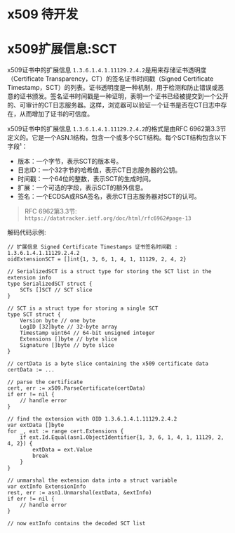 x509 待开发
=====

# x509扩展信息:SCT
x509证书中的扩展信息 `1.3.6.1.4.1.11129.2.4.2`是用来存储证书透明度（Certificate Transparency，CT）的签名证书时间戳（Signed Certificate Timestamp，SCT）的列表。证书透明度是一种机制，用于检测和防止错误或恶意的证书颁发。签名证书时间戳是一种证明，表明一个证书已经被提交到一个公开的、可审计的CT日志服务器。这样，浏览器可以验证一个证书是否在CT日志中存在，从而增加了证书的可信度。

x509证书中的扩展信息 `1.3.6.1.4.1.11129.2.4.2`的格式是由RFC 6962第3.3节定义的。它是一个ASN.1结构，包含一个或多个SCT结构。每个SCT结构包含以下字段¹：
- 版本：一个字节，表示SCT的版本号。
- 日志ID：一个32字节的哈希值，表示CT日志服务器的公钥。
- 时间戳：一个64位的整数，表示SCT的生成时间。
- 扩展：一个可选的字段，表示SCT的额外信息。
- 签名：一个ECDSA或RSA签名，表示CT日志服务器对SCT的认可。

> RFC 6962第3.3节: `https://datatracker.ietf.org/doc/html/rfc6962#page-13`

解码代码示例:
```
// 扩展信息 Signed Certificate Timestamps 证书签名时间戳 : 1.3.6.1.4.1.11129.2.4.2
oidExtensionSCT = []int{1, 3, 6, 1, 4, 1, 11129, 2, 4, 2}

// SerializedSCT is a struct type for storing the SCT list in the extension info
type SerializedSCT struct {
    SCTs []SCT // SCT slice
}

// SCT is a struct type for storing a single SCT
type SCT struct {
    Version byte // one byte
    LogID [32]byte // 32-byte array
    Timestamp uint64 // 64-bit unsigned integer
    Extensions []byte // byte slice
    Signature []byte // byte slice
}

// certData is a byte slice containing the x509 certificate data
certData := ...

// parse the certificate
cert, err := x509.ParseCertificate(certData)
if err != nil {
    // handle error
}

// find the extension with OID 1.3.6.1.4.1.11129.2.4.2
var extData []byte
for _, ext := range cert.Extensions {
    if ext.Id.Equal(asn1.ObjectIdentifier{1, 3, 6, 1, 4, 1, 11129, 2, 4, 2}) {
        extData = ext.Value
        break
    }
}

// unmarshal the extension data into a struct variable
var extInfo ExtensionInfo
rest, err := asn1.Unmarshal(extData, &extInfo)
if err != nil {
    // handle error
}

// now extInfo contains the decoded SCT list

```